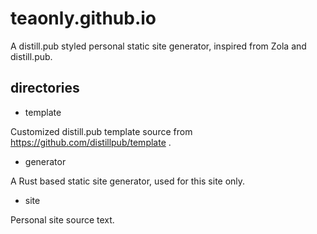 # teaonly.github.io

A distill.pub styled personal static site generator, inspired from Zola and distill.pub.


## directories 

* template

Customized distill.pub template source from https://github.com/distillpub/template .

* generator

A Rust based static site generator, used for this site only.

* site 

Personal site source text.



